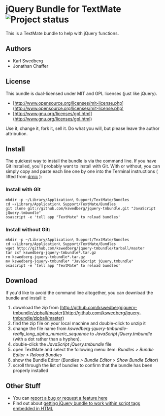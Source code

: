# jQuery Bundle for TextMate ![Project status](http://stillmaintained.com/kswedberg/jquery-tmbundle.png)

This is a TextMate bundle to help with jQuery functions.

## Authors

* Karl Swedberg
* Jonathan Chaffer

## License

This bundle is dual-licensed under MIT and GPL licenses (just like jQuery).

* [http://www.opensource.org/licenses/mit-license.php](http://www.opensource.org/licenses/mit-license.php)
* [http://www.gnu.org/licenses/gpl.html](http://www.gnu.org/licenses/gpl.html)

Use it, change it, fork it, sell it. Do what you will, but please leave the author attribution.

## Install

The quickest way to install the bundle is via the command line. If you have Git installed, you'll probably want to install with Git. With or without, you can simply copy and paste each line one by one into the Terminal instructions ( lifted from [drnic](http://github.com/drnic/ruby-on-rails-tmbundle) ):

### Install with Git

    mkdir -p ~/Library/Application\ Support/TextMate/Bundles
    cd ~/Library/Application\ Support/TextMate/Bundles
    git clone git://github.com/kswedberg/jquery-tmbundle.git "JavaScript jQuery.tmbundle"
    osascript -e 'tell app "TextMate" to reload bundles'

### Install without Git:

    mkdir -p ~/Library/Application\ Support/TextMate/Bundles
    cd ~/Library/Application\ Support/TextMate/Bundles
    wget http://github.com/kswedberg/jquery-tmbundle/tarball/master
    tar zxf kswedberg-jquery-tmbundle*.tar.gz
    rm kswedberg-jquery-tmbundle*.tar.gz
    mv kswedberg-jquery-tmbundle* "JavaScript jQuery.tmbundle"
    osascript -e 'tell app "TextMate" to reload bundles'

## Download

If you'd like to avoid the command line altogether, you can download the bundle and install it:

1. download the zip from [http://github.com/kswedberg/jquery-tmbundle/zipball/master](http://github.com/kswedberg/jquery-tmbundle/zipball/master)
2. find the zip file on your local machine and double-click to unzip it
3. change the file name from *kswedberg-jquery-tmbundle-really_long_alpha_numeric_sequence* to *JavaScript jQuery.tmbundle* (with a dot rather than a hyphen).
4. double-click the *JavaScript jQuery.tmbundle* file
5. open TextMate and select the following menu item: *Bundles > Bundle Editor > Reload Bundles*
6. show the Bundle Editor (*Bundles > Bundle Editor > Show Bundle Editor*)
7. scroll through the list of bundles to confirm that the bundle has been properly installed

## Other Stuff

* You can [report a bug or request a feature here](http://github.com/kswedberg/jquery-tmbundle/issues)
* Find out about [getting jQuery bundle to work within script tags embedded in HTML](http://wiki.github.com/kswedberg/jquery-tmbundle/getting-jquery-bundle-to-work-within-script-tags-embedded-in-html)

